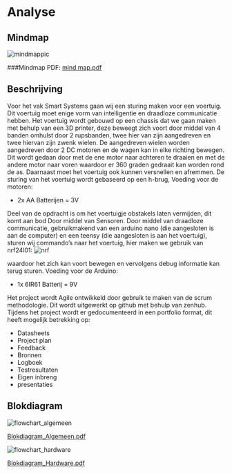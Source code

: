 # Analyse

## Mindmap 
![mindmappic](https://cloud.githubusercontent.com/assets/22319940/23060902/0067042a-f500-11e6-91d0-1471b1209be6.PNG)

###Mindmap PDF: [mind map.pdf](https://github.com/AP-Elektronica-ICT/ssys17-den-hollanders/files/782845/mind.map.pdf)

## Beschrijving

Voor het vak Smart Systems gaan wij een sturing maken voor een voertuig. Dit voertuig moet enige vorm van intelligentie en draadloze communicatie hebben.
Het voertuig wordt gebouwd op een chassis dat we gaan maken met behulp van een 3D printer, deze beweegt zich voort door middel van 4 banden omhulst door 2 rupsbanden, twee hier van zijn aangedreven en twee hiervan zijn zwenk wielen. De aangedreven wielen worden aangedreven door 2 DC motoren en de wagen kan in elke richting bewegen. Dit wordt gedaan door met de ene motor naar achteren te draaien en met de andere motor naar voren waardoor er 360 graden gedraait kan worden rond de as. Daarnaast moet het voertuig ook kunnen versnellen en afremmen. De sturing van het voertuig wordt gebaseerd op een h-brug, Voeding voor de motoren:

-	2x AA Batterijen = 3V

Deel van de opdracht is om het voertuigje obstakels laten vermijden, dit komt aan bod Door middel van Sensoren.
Door middel van draadloze communicatie, gebruikmakend van een arduino nano (die aangesloten is aan de computer) en een teensy (die aangesloten is aan het voertuig), sturen wij commando’s naar het voertuig, hier maken we gebruik van nrf24l01:
![nrf](https://cloud.githubusercontent.com/assets/22319940/23299416/cc8206f0-fa81-11e6-8a1e-f898fcdf546e.png)

waardoor het zich kan voort bewegen en vervolgens debug informatie kan terug sturen. Voeding voor de Arduino:

-	1x 6IR61 Batterij = 9V

Het project wordt Agile ontwikkeld door gebruik te maken van de scrum methodologie. Dit wordt uitgewerkt op github met behulp van zenhub.
Tijdens het project wordt er gedocumenteerd in een portfolio format, dit heeft mogelijk betrekking op:

-	Datasheets
-	Project plan
-	Feedback
-	Bronnen
-	Logboek
-	Testresultaten
-	Eigen inbreng
-	presentaties


## Blokdiagram
![flowchart_algemeen](https://cloud.githubusercontent.com/assets/22319940/23299270/3a9b28b6-fa81-11e6-9a4e-bf54b72bb7b8.PNG)

[Blokdiagram_Algemeen.pdf](https://github.com/AP-Elektronica-ICT/ssys17-Timmy-Tommy-Steven-4/files/798918/Blokdiagram_Algemeen.pdf)



![flowchart_hardware](https://cloud.githubusercontent.com/assets/22319940/23299165/bd56ff24-fa80-11e6-8a06-9107d752781a.PNG)

[Blokdiagram_Hardware.pdf](https://github.com/AP-Elektronica-ICT/ssys17-Timmy-Tommy-Steven-4/files/798907/Blokdiagram_Hardware.pdf)

